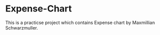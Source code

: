 # Expense-Chart
This is a practicse project which contains Expense chart by Maxmillian Schwarzmuller.
